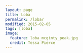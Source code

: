 ```yaml
---
layout: page
title: Loba
permalink: /loba/
modified: 2015-02-05
tags: [loba]
image: 
  feature: loba_mcginty_peak.jpg
  credit: Tessa Pierce
---
```



